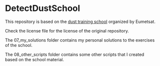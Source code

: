 # DetectDustSchool
This repository is based on the [dust training school](https://training.eumetsat.int/course/view.php?id=471) organized by Eumetsat.

Check the license file for the license of the original repository.

The 07_my_solutions folder contains my personal solutions to the exercises of the school.

The 08_other_scripts folder contains some other scripts that I created based on the school material.